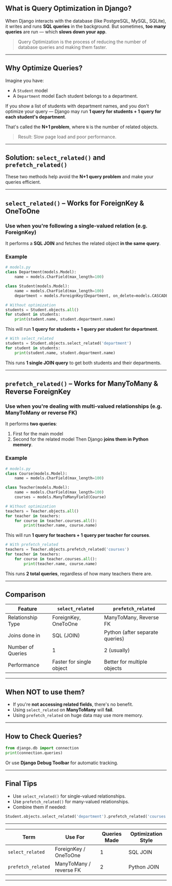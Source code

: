 ## What is Query Optimization in Django?

When Django interacts with the database (like PostgreSQL, MySQL, SQLite), it writes and runs **SQL queries** in the background.
But sometimes, **too many queries** are run — which **slows down your app**.

> Query Optimization is the process of reducing the number of database queries and making them faster.

---

## Why Optimize Queries?

Imagine you have:

* A `Student` model
* A `Department` model
  Each student belongs to a department.

If you show a list of students with department names, and you don't optimize your query — Django may run **1 query for students + 1 query for each student's department**.

That's called the **N+1 problem**, where `N` is the number of related objects.

> Result: Slow page load and poor performance.

---

## Solution: `select_related()` and `prefetch_related()`

These two methods help avoid the **N+1 query problem** and make your queries efficient.

---

## `select_related()` – Works for ForeignKey & OneToOne

### Use when you're following a **single-valued** relation (e.g. ForeignKey)

It performs a **SQL JOIN** and fetches the related object **in the same query**.

### Example

```python
# models.py
class Department(models.Model):
    name = models.CharField(max_length=100)

class Student(models.Model):
    name = models.CharField(max_length=100)
    department = models.ForeignKey(Department, on_delete=models.CASCADE)
```

```python
# Without optimization
students = Student.objects.all()
for student in students:
    print(student.name, student.department.name)
```

This will run **1 query for students + 1 query per student for department**.

```python
# With select_related
students = Student.objects.select_related('department')
for student in students:
    print(student.name, student.department.name)
```

This runs **1 single JOIN query** to get both students and their departments.

---

## `prefetch_related()` – Works for ManyToMany & Reverse ForeignKey

### Use when you're dealing with **multi-valued** relationships (e.g. ManyToMany or reverse FK)

It performs **two queries**:

1. First for the main model
2. Second for the related model
   Then Django **joins them in Python memory**.

### Example

```python
# models.py
class Course(models.Model):
    name = models.CharField(max_length=100)

class Teacher(models.Model):
    name = models.CharField(max_length=100)
    courses = models.ManyToManyField(Course)
```

```python
# Without optimization
teachers = Teacher.objects.all()
for teacher in teachers:
    for course in teacher.courses.all():
        print(teacher.name, course.name)
```

This will run **1 query for teachers + 1 query per teacher for courses**.

```python
# With prefetch_related
teachers = Teacher.objects.prefetch_related('courses')
for teacher in teachers:
    for course in teacher.courses.all():
        print(teacher.name, course.name)
```

This runs **2 total queries**, regardless of how many teachers there are.

---

## Comparison

| Feature           | `select_related`         | `prefetch_related`              |
| ----------------- | ------------------------ | ------------------------------- |
| Relationship Type | ForeignKey, OneToOne     | ManyToMany, Reverse FK          |
| Joins done in     | SQL (JOIN)               | Python (after separate queries) |
| Number of Queries | 1                        | 2 (usually)                     |
| Performance       | Faster for single object | Better for multiple objects     |

---

## When NOT to use them?

* If you're **not accessing related fields**, there's no benefit.
* Using `select_related` on **ManyToMany** will **fail**.
* Using `prefetch_related` on huge data may use more memory.

---

## How to Check Queries?

```python
from django.db import connection
print(connection.queries)
```

Or use **Django Debug Toolbar** for automatic tracking.

---

## Final Tips

* Use `select_related()` for single-valued relationships.
* Use `prefetch_related()` for many-valued relationships.
* Combine them if needed:

```python
Student.objects.select_related('department').prefetch_related('courses')
```

---

| Term               | Use For                 | Queries Made | Optimization Style |
| ------------------ | ----------------------- | ------------ | ------------------ |
| `select_related`   | ForeignKey / OneToOne   | 1            | SQL JOIN           |
| `prefetch_related` | ManyToMany / reverse FK | 2            | Python JOIN        |

---
